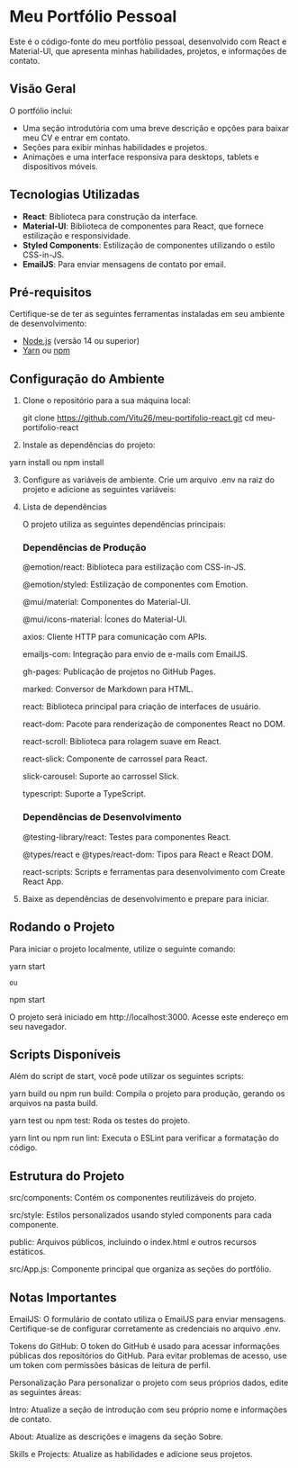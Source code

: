 # Meu Portfólio Pessoal

Este é o código-fonte do meu portfólio pessoal, desenvolvido com React e Material-UI, que apresenta minhas habilidades, projetos, e informações de contato.

## Visão Geral

O portfólio inclui:
- Uma seção introdutória com uma breve descrição e opções para baixar meu CV e entrar em contato.
- Seções para exibir minhas habilidades e projetos.
- Animações e uma interface responsiva para desktops, tablets e dispositivos móveis.

## Tecnologias Utilizadas

- **React**: Biblioteca para construção da interface.
- **Material-UI**: Biblioteca de componentes para React, que fornece estilização e responsividade.
- **Styled Components**: Estilização de componentes utilizando o estilo CSS-in-JS.
- **EmailJS**: Para enviar mensagens de contato por email.

## Pré-requisitos

Certifique-se de ter as seguintes ferramentas instaladas em seu ambiente de desenvolvimento:

- [Node.js](https://nodejs.org/) (versão 14 ou superior)
- [Yarn](https://yarnpkg.com/) ou [npm](https://www.npmjs.com/)

## Configuração do Ambiente

1. Clone o repositório para a sua máquina local:

   
   git clone https://github.com/Vitu26/meu-portifolio-react.git
   cd meu-portifolio-react

2. Instale as dependências do projeto:

  yarn install
ou
  npm install

3. Configure as variáveis de ambiente. Crie um arquivo .env na raiz do projeto e adicione as seguintes variáveis:





4. Lista de dependências

   O projeto utiliza as seguintes dependências principais:
   
   ### Dependências de Produção
   
   @emotion/react: Biblioteca para estilização com CSS-in-JS.
   
   @emotion/styled: Estilização de componentes com Emotion.
   
   @mui/material: Componentes do Material-UI.
   
   @mui/icons-material: Ícones do Material-UI.
   
   axios: Cliente HTTP para comunicação com APIs.
   
   emailjs-com: Integração para envio de e-mails com EmailJS.
   
   gh-pages: Publicação de projetos no GitHub Pages.
   
   marked: Conversor de Markdown para HTML.
   
   react: Biblioteca principal para criação de interfaces de usuário.
   
   react-dom: Pacote para renderização de componentes React no DOM.
   
   react-scroll: Biblioteca para rolagem suave em React.
   
   react-slick: Componente de carrossel para React.
   
   slick-carousel: Suporte ao carrossel Slick.
   
   typescript: Suporte a TypeScript.
   
   ### Dependências de Desenvolvimento
   
   @testing-library/react: Testes para componentes React.
   
   @types/react e @types/react-dom: Tipos para React e React DOM.
   
   react-scripts: Scripts e ferramentas para desenvolvimento com Create React App.




6. Baixe as dependências de desenvolvimento e prepare para iniciar.

## Rodando o Projeto
Para iniciar o projeto localmente, utilize o seguinte comando:


   yarn start

    ou

   npm start

   O projeto será iniciado em http://localhost:3000. 
   Acesse este endereço em seu navegador.

## Scripts Disponíveis
   Além do script de start, você pode utilizar os seguintes scripts:

   yarn build ou npm run build: Compila o projeto para produção, gerando os arquivos na pasta build.
   
   yarn test ou npm test: Roda os testes do projeto.
   
   yarn lint ou npm run lint: Executa o ESLint para verificar a formatação do código.
   
## Estrutura do Projeto
   
   src/components: Contém os componentes reutilizáveis do projeto.
   
   src/style: Estilos personalizados usando styled components para cada componente.
   
   public: Arquivos públicos, incluindo o index.html e outros recursos estáticos.
   
   src/App.js: Componente principal que organiza as seções do portfólio.
   
## Notas Importantes
   EmailJS: O formulário de contato utiliza o EmailJS para enviar mensagens. Certifique-se de configurar corretamente as credenciais no arquivo .env.
   
   Tokens do GitHub: O token do GitHub é usado para acessar informações públicas dos repositórios do GitHub. Para evitar problemas de acesso, use um token com permissões básicas de leitura de perfil.
   
   Personalização
   Para personalizar o projeto com seus próprios dados, edite as seguintes áreas:

   Intro: Atualize a seção de introdução com seu próprio nome e informações de contato.
   
   About: Atualize as descrições e imagens da seção Sobre.
   
   Skills e Projects: Atualize as habilidades e adicione seus projetos.
   
  




